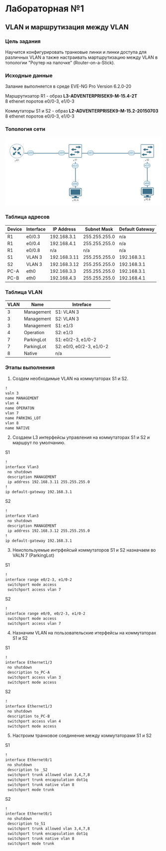 # Лабораторная №1
## VLAN и маршрутизация между VLAN 

### Цель задания
Научится конфигурировать транковые линки и линки доступа для различных VLAN а также настраивать мартшрутизацию между VLAN в топологии "Роутер на палочке" (Router-on-a-Stick).
### Исходные данные
Залание выполняется в среде EVE-NG Pro Version 6.2.0-20

Маршрутизатор R1 - образ **L3-ADVENTERPRISEK9-M-15.4-2T** </br>8 ethenet поротов e0/0-3, e1/0-3

Коммутаторы S1 и S2 - образ **L2-ADVENTERPRISEK9-M-15.2-20150703** </br>8 ethenet поротов e0/0-3, e1/0-3
### Топология сети
![Топология сети](img/lab_01.png)

### Таблица адресов
|Device|Interface|IP Address  |Subnet Mask  |Default Gateway|
|------|---------|------------|-------------|---------------|
|R1    |e0/0.3   |192.168.3.1 |255.255.255.0|n/a            |
|R1    |e0/0.4   |192.168.4.1 |255.255.255.0|n/a            |
|R1    |e0/0.8   |n/a         |n/a          |n/a            |
|S1    |VLAN 3   |192.168.3.11|255.255.255.0|192.168.3.1    |
|S2    |VLAN 3   |192.168.3.12|255.255.255.0|192.168.3.1    |
|PC-A  |eth0     |192.168.3.3 |255.255.255.0|192.168.3.1    |
|PC-B  |eth0     |192.168.4.3 |255.255.255.0|192.168.4.1    |


### Таблица VLAN
|VLAN|Name      |Intreface               |
|----|----------|------------------------|
|3   |Management|S1: VLAN 3              |
|3   |Management|S2: VLAN 3              |
|3   |Management|S1: e1/3                |
|4   |Operation |S2: e1/3                |
|7   |ParkingLot|S1: e0/2-3, e1/0-2      |
|7   |ParkingLot|S2: e0/0, e0/2-3, e1/0-2|
|8   |Native    |n/a                     |

### Этапы выполнения
1. Создем необходимые VLAN на коммутаторах S1 и S2.

```
!
valn 3
name MANAGEMENT
vlan 4 
name OPERATON
vlan 7
name PARKING_LOT
vlan 8 
name NATIVE
```
2. Создаем L3 интерфейсы управления на коммутаторах S1 и S2 и маршрут по умолчанию.

S1
```
!
interface Vlan3
 no shutdown
 description MANAGEMENT
 ip address 192.168.3.11 255.255.255.0
!
ip default-gateway 192.168.3.1
```
S2
```
!
interface Vlan3
 no shutdown
 description MANAGEMENT
 ip address 192.168.3.12 255.255.255.0
!
ip default-gateway 192.168.3.1
```
3. Неиспользуемые интрфейсый коммутаторов S1 и S2 назначаем во VALN 7 (ParkingLot) 

S1
```
!
interface range e0/2-3, e1/0-2
 switchport mode access
 switchport access vlan 7
```
S2
```
!
interface range e0/0, e0/2-3, e1/0-2
 switchport mode access
 switchport access vlan 7
```
4. Назначим VLAN на пользовательские итерфейсы на коммутаторах S1 и S2 

S1
```
!
interface Ethernet1/3
 no shutdown
 description to_PC-A
 switchport access vlan 3
 switchport mode access
```
S2
```
!
interface Ethernet1/3
 no shutdown
 description to_PC-B
 switchport access vlan 4
 switchport mode access
```
5. Настроим транковое соединение между коммутаторами S1 и S2

S1
```
!
interface Ethernet0/1
 no shutdown
 description to _S2
 switchport trunk allowed vlan 3,4,7,8
 switchport trunk encapsulation dot1q
 switchport trunk native vlan 8
 switchport mode trunk
```
S2
```
!
interface Ethernet0/1
 no shutdown
 description to_S1
 switchport trunk allowed vlan 3,4,7,8
 switchport trunk encapsulation dot1q
 switchport trunk native vlan 8
 switchport mode trunk
```
